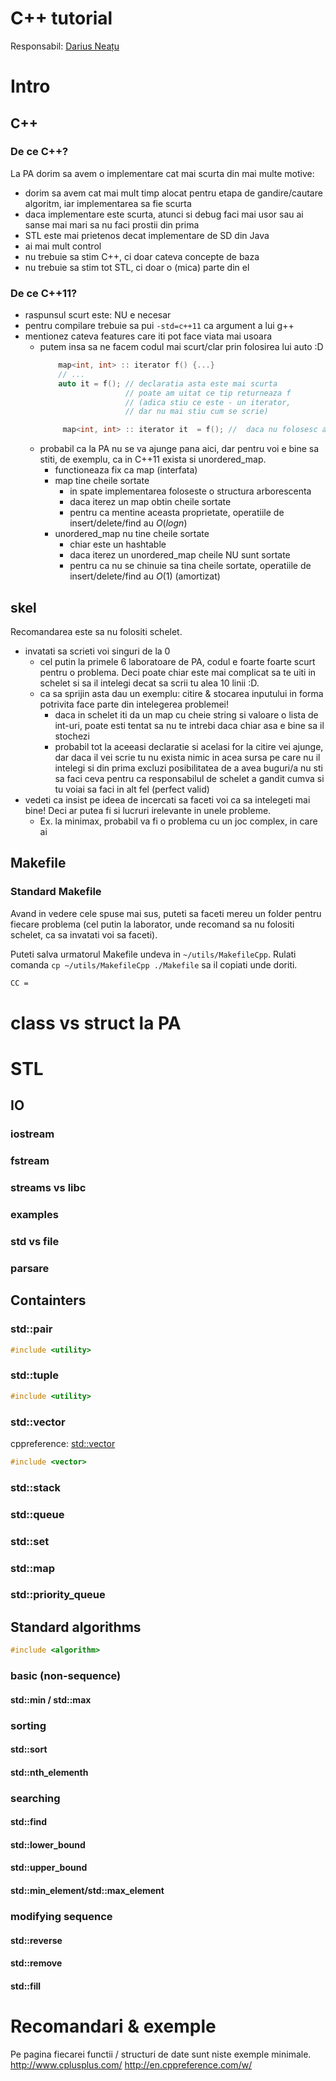 # C++ tutorial
Responsabil: [Darius Neațu](neatudarius@gmail.com)

# Intro
## C++
### De ce C++? 
La PA dorim sa avem o implementare cat mai scurta din mai multe motive:
  - dorim sa avem cat mai mult timp alocat pentru etapa de gandire/cautare algoritm, iar implementarea sa fie scurta
  - daca implementare este scurta, atunci si debug faci mai usor sau ai sanse mai mari sa nu faci prostii din prima
  - STL este mai prietenos decat implementare de SD din Java
  - ai mai mult control
  - nu trebuie sa stim C++, ci doar cateva concepte de baza
  - nu trebuie sa stim tot STL, ci doar o (mica) parte din el
 
 ### De ce C++11?
   - raspunsul scurt este: NU e necesar
   - pentru compilare trebuie sa pui `-std=c++11` ca argument a lui g++
   - mentionez cateva features care iti pot face viata mai usoara
     - putem insa sa ne facem codul mai scurt/clar prin folosirea lui auto :D
		``` cpp
		    map<int, int> :: iterator f() {...}
		    // ...
		    auto it = f(); // declaratia asta este mai scurta
		                   // poate am uitat ce tip returneaza f  
		                   // (adica stiu ce este - un iterator, 
		                   // dar nu mai stiu cum se scrie)

		     map<int, int> :: iterator it  = f(); //  daca nu folosesc auto trebuie sa fac asa
		```
     - probabil ca la PA nu se va ajunge pana aici, dar pentru voi e bine sa stiti, de exemplu, ca in C++11 exista si unordered_map. 
        - functioneaza fix ca map (interfata)
        - map tine cheile sortate
           - in spate implementarea foloseste o structura arborescenta 
           - daca iterez un map obtin cheile sortate
           - pentru ca mentine aceasta proprietate, operatiile de insert/delete/find au $O(log n)$   
        - unordered_map nu tine cheile sortate 
          - chiar este un hashtable
          - daca iterez un unordered_map cheile NU sunt sortate
          - pentru ca nu se chinuie sa tina cheile sortate,    operatiile de insert/delete/find au $O(1)$ (amortizat)   

## skel
Recomandarea este sa nu folositi schelet.
  - invatati sa scrieti voi singuri de la 0
     -  cel putin la primele 6 laboratoare de PA, codul e foarte foarte scurt pentru o problema. Deci poate chiar este mai complicat sa te uiti in schelet si sa il intelegi decat sa scrii tu alea 10 linii :D.
     - ca sa sprijin asta dau un exemplu: citire & stocarea inputului in forma potrivita face parte din intelegerea problemei!
       - daca in schelet iti da un map cu cheie string si valoare o lista de int-uri, poate esti tentat sa nu te intrebi daca chiar asa e bine sa il stochezi
       - probabil tot la aceeasi declaratie si acelasi for la citire vei ajunge, dar daca il vei scrie tu nu exista nimic in acea sursa pe care nu il intelegi si din prima excluzi posibilitatea de a avea buguri/a nu sti sa faci ceva pentru ca responsabilul de schelet a gandit cumva si tu voiai sa faci in alt fel (perfect valid)
   - vedeti ca insist pe ideea de incercati sa faceti voi ca sa intelegeti mai bine! Deci ar putea fi si lucruri irelevante in unele probleme. 
     - Ex. la minimax, probabil va fi o problema cu un joc complex, in care ai   
          
## Makefile
### Standard Makefile
Avand in vedere cele spuse mai sus, puteti sa faceti mereu un folder pentru fiecare problema (cel putin la laborator, unde recomand sa nu folositi schelet, ca sa invatati voi sa faceti).

Puteti salva urmatorul Makefile undeva in `~/utils/MakefileCpp`. Rulati comanda `cp ~/utils/MakefileCpp ./Makefile` sa il copiati unde doriti.

``` bash
CC = 
```

# class vs struct la PA
 
# STL

## IO
### iostream
### fstream
### streams vs libc
### examples
### std vs file
### parsare
## Containters
### std::pair
``` cpp
#include <utility>
```

### std::tuple
``` cpp
#include <utility>
```
### std::vector
cppreference: [std::vector](http://en.cppreference.com/w/cpp/container/vector)
``` cpp
#include <vector>
```


### std::stack
### std::queue
### std::set
### std::map
### std::priority_queue

## Standard algorithms
``` cpp
#include <algorithm>
```

### basic (non-sequence)
#### std::min / std::max

### sorting
#### std::sort
#### std::nth_elementh

### searching
#### std::find
#### std::lower_bound
#### std::upper_bound
#### std::min_element/std::max_element

### modifying sequence
#### std::reverse
#### std::remove
#### std::fill

# Recomandari & exemple
Pe pagina fiecarei functii / structuri de date sunt niste exemple minimale.
http://www.cplusplus.com/
http://en.cppreference.com/w/

<!--stackedit_data:
eyJoaXN0b3J5IjpbMTAwNjMwNTM1Nl19
-->